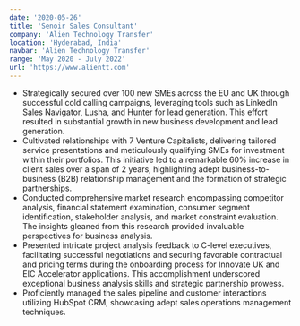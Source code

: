 ```yaml
---
date: '2020-05-26'
title: 'Senoir Sales Consultant'
company: 'Alien Technology Transfer'
location: 'Hyderabad, India'
navbar: 'Alien Technology Transfer'
range: 'May 2020 - July 2022'
url: 'https://www.alientt.com'
---
```


- Strategically secured over 100 new SMEs across the EU and UK through successful cold calling campaigns, leveraging tools such as LinkedIn Sales Navigator, Lusha, and Hunter for lead generation. This effort resulted in substantial growth in new business development and lead generation.
- Cultivated relationships with 7 Venture Capitalists, delivering tailored service presentations and meticulously qualifying SMEs for investment within their portfolios. This initiative led to a remarkable 60% increase in client sales over a span of 2 years, highlighting adept business-to-business (B2B) relationship management and the formation of strategic partnerships.
- Conducted comprehensive market research encompassing competitor analysis, financial statement examination, consumer segment identification, stakeholder analysis, and market constraint evaluation. The insights gleaned from this research provided invaluable perspectives for business analysis.
- Presented intricate project analysis feedback to C-level executives, facilitating successful negotiations and securing favorable contractual and pricing terms during the onboarding process for Innovate UK and EIC Accelerator applications. This accomplishment underscored exceptional business analysis skills and strategic partnership prowess.
- Proficiently managed the sales pipeline and customer interactions utilizing HubSpot CRM, showcasing adept sales operations management techniques.


